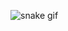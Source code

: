![snake gif](https://github.com/themonsteer/themonsteer/blob/output/github-contribution-grid-snake.svg)
